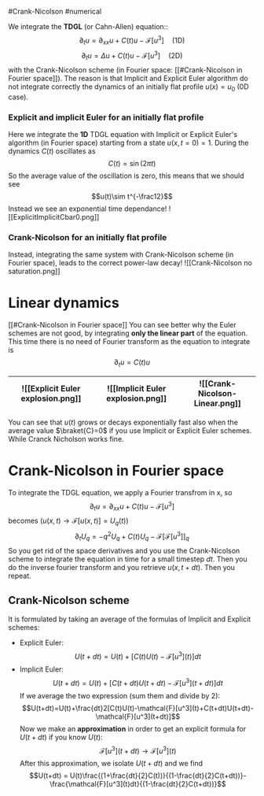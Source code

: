 #Crank-Nicolson #numerical

We integrate the **TDGL** (or Cahn-Allen) equation::
$$\partial_t u = \partial_{xx}u +C(t)u-\mathcal{F}[u^3]\quad\text{(1D)}$$
$$\partial_t u = \Delta u +C(t)u-\mathcal{F}[u^3]\quad\text{(2D)}$$
with the Crank-Nicolson scheme (in Fourier space: [[#Crank-Nicolson in Fourier space]]).
The reason is that Implicit and Explicit Euler algorithm do not integrate correctly the dynamics of an initially flat profile $u(x)=u_0$ (0D case).


### Explicit and implicit Euler for an initially flat profile
Here we integrate the **1D** TDGL equation with Implicit or Explicit Euler's algorithm (in Fourier space) starting from a state $u(x,t=0)=1$. During the dynamics $C(t)$ oscillates as
$$C(t)=\sin(2\pi t)$$
So the average value of the oscillation is zero, this means that we should see
$$u(t)\sim t^{-\frac12}$$
Instead we see an exponential time dependance!
![[ExplicitImplicitCbar0.png]]

### Crank-Nicolson for an initially flat profile
Instead, integrating the same system with Crank-Nicolson scheme (in Fourier space), leads to the correct power-law decay!
![[Crank-Nicolson no saturation.png]]

# Linear dynamics
[[#Crank-Nicolson in Fourier space]]
You can see better why the Euler schemes are not good, by integrating **only the linear part** of the equation. This time there is no need of Fourier transform as the equation to integrate is
$$\partial_t u = C(t)u$$

| ![[Explicit Euler explosion.png]] | ![[Implicit Euler explosion.png]] | ![[Crank-Nicolson-Linear.png]] |
| --------------------------------- | --------------------------------- | ------------------------------ |
You can see that $u(t)$ grows or decays exponentially fast also when the average value $\braket{C}=0$ if you use Implicit or Explicit Euler schemes. While Cranck Nicholson works fine.
# Crank-Nicolson in Fourier space 
To integrate the TDGL equation, we apply a Fourier transfrom in x, so
$$\partial_t u = \partial_{xx}u +C(t)u-\mathcal{F}[u^3]$$
becomes ($u(x,t)\rightarrow \mathcal{F}[u(x,t)]=U_q(t)$)
$$\partial_t U_q = -q^2U_q+C(t)U_q-\mathcal{F}[\mathcal{F}[u^3]]_q$$
So you get rid of the space derivatives and you use the Crank-Nicolson scheme to integrate the equation in time for a small timestep $dt$. Then you do the inverse fourier transform and you retrieve $u(x,t+dt)$. Then you repeat.
## Crank-Nicolson scheme
It is formulated by taking an average of the formulas of Implicit and Explicit schemes:
- Explicit Euler: $$U(t+dt) = U(t) + [C(t)U(t) - \mathcal{F}[u^3](t)]dt$$
- Implicit Euler: $$U(t+dt) = U(t)+ [C(t+dt)U(t+dt) - \mathcal{F}[u^3](t+dt)]dt$$
If we average the two expression (sum them and divide by 2):
$$U(t+dt)=U(t)+\frac{dt}2[C(t)U(t)-\mathcal{F}[u^3](t)+C(t+dt)U(t+dt)-\mathcal{F}[u^3](t+dt)]$$
Now we make an **approximation** in order to get an explicit formula for $U(t+dt)$ if you know $U(t)$:
$$\mathcal{F}[u^3](t+dt)\rightarrow \mathcal{F}[u^3](t)$$
After this approximation, we isolate $U(t+dt)$ and we find
$$U(t+dt) = U(t)\frac{(1+\frac{dt}{2}C(t))}{(1-\frac{dt}{2}C(t+dt))}-\frac{\mathcal{F}[u^3](t)dt}{(1-\frac{dt}{2}C(t+dt))}$$
